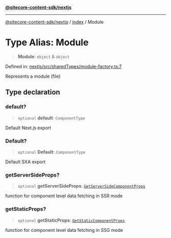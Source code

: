 [**@sitecore-content-sdk/nextjs**](../../README.md)

***

[@sitecore-content-sdk/nextjs](../../README.md) / [index](../README.md) / Module

# Type Alias: Module

> **Module**: `object` & `object`

Defined in: [nextjs/src/sharedTypes/module-factory.ts:7](https://github.com/Sitecore/xmc-jss-dev/blob/720101351f0fb188079de6af083055c123c9442b/packages/nextjs/src/sharedTypes/module-factory.ts#L7)

Represents a module (file)

## Type declaration

### default?

> `optional` **default**: `ComponentType`

Default Next.js export

### Default?

> `optional` **Default**: `ComponentType`

Default SXA export

### getServerSideProps?

> `optional` **getServerSideProps**: [`GetServerSideComponentProps`](GetServerSideComponentProps.md)

function for component level data fetching in SSR mode

### getStaticProps?

> `optional` **getStaticProps**: [`GetStaticComponentProps`](GetStaticComponentProps.md)

function for component level data fetching in SSG mode
